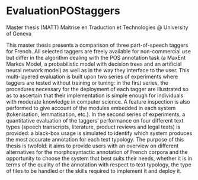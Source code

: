 # EvaluationPOStaggers
Master thesis (MATT) Maitrise en Traduction et Technologies @ University of Geneva

This master thesis presents a comparison of three part-of-speech taggers for French. All selected taggers are freely available for non-commercial use but differ in the algorithm dealing with the POS annotation task (a MaxEnt Markov Model, a probabilistic model with decision trees and an artificial neural network model) as well as in the way they interface to the user. This multi-layered evaluation is built upon two series of experiments where taggers are tested without training or tuning: in the first series, the procedures necessary for the deployment of each tagger are illustrated so as to ascertain that their implementation is simple enough for individuals with moderate knowledge in computer science. A feature inspection is also performed to give account of the modules embedded in each system (tokenisation, lemmatisation, etc.). In the second series of experiments, a quantitative evaluation of the taggers’ performance on four different text types (speech transcripts, literature, product reviews and legal texts) is provided: a black-box usage is simulated to identify which system produces the most accurate annotation for each text typology. The purpose of this thesis is twofold: it aims to provide users with an overview on different alternatives for the morphosyntactic annotation of French corpora and the opportunity to choose the system that best suits their needs, whether it is in terms of the quality of the annotation with respect to text typology, the type of files to be handled or the skills required to implement it and deploy it.
